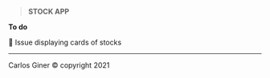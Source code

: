 > **STOCK APP** 

 **To do** 

🚧 Issue displaying cards of stocks

_______________________________________________________________________________________________________________________________________________________
Carlos Giner © copyright 2021
